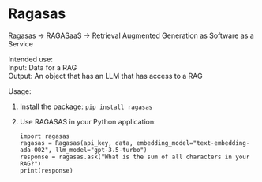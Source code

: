 # Ragasas
Ragasas -> RAGASaaS -> Retrieval Augmented Generation as Software as a Service


Intended use:  
Input: Data for a RAG  
Output: An object that has an LLM that has access to a RAG  


Usage: 
1. Install the package: `pip install ragasas`

2. Use RAGASAS in your Python application:
    ```
    import ragasas
    ragasas = Ragasas(api_key, data, embedding_model="text-embedding-ada-002", llm_model="gpt-3.5-turbo")
    response = ragasas.ask("What is the sum of all characters in your RAG?")
    print(response)
    ```